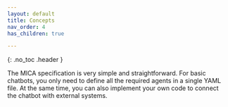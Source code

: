 ```yaml
---
layout: default
title: Concepts
nav_order: 4
has_children: true

---
```


{: .no_toc .header }


The MICA specification is very simple and straightforward. For basic chatbots, you only need to define all the required agents in a single YAML file. At the same time, you can also implement your own code to connect the chatbot with external systems.

